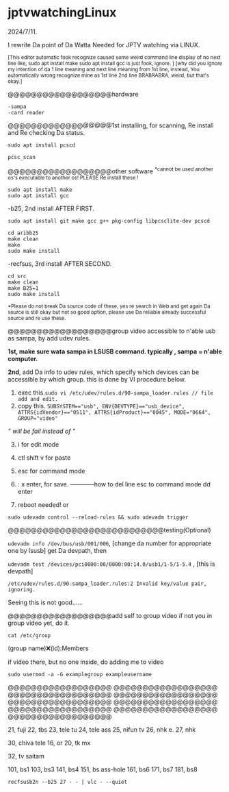 # jptvwatchingLinux


2024/7/11.

I rewrite Da point of Da Watta Needed for JPTV watching via LINUX.

<sup>
[This editor automatic fook recognize caused some weird command line display of no next line like, sudo apt install make
sudo apt install gcc is just fook, ignore.
]
[why did you ignore my intention of da 1 line meaning and next line meaning from 1st line, instead, You automatically wrong recognize
mine as 1st line 2nd line BRABRABRA, weird, but that's okay.]
</sup>

@@@@@@@@@@@@@@@@@@hardware

```
-sampa
-card reader
```

@@@@@@@@@@@@@@@@@@1st installing, for scanning, Re install and Re checking Da status.
```
sudo apt install pcscd

pcsc_scan
```

@@@@@@@@@@@@@@@@@@other software
<sup>*cannot be used another os's executable to another os! PLEASE Re install these !</sup>
```
sudo apt install make
sudo apt install gcc
```
-b25, 2nd install AFTER FIRST.
```
sudo apt install git make gcc g++ pkg-config libpcsclite-dev pcscd

cd aribb25
make clean
make
sudo make install
```
-recfsus, 3rd install AFTER SECOND.
```
cd src
make clean
make B25=1
sudo make install
```


<sup>*Please do not break Da source code of these, yes re search in Web and get again
Da source is still okay but not so good option, please use Da reliable already successful
source and re use these.
</sup>




@@@@@@@@@@@@@@@@@@group video accessible to n'able usb as sampa, by add udev rules.

**1st, make sure wata sampa in LSUSB command.
typically , sampa = n'able computer.**


**2nd**, add Da info to udev rules, which specify which devices can be accessible by which group.
this is done by VI procedure below.



1. exec this.```
sudo vi /etc/udev/rules.d/90-sampa_loader.rules // file add and edit. ```
2. copy this.
```SUBSYSTEM=="usb", ENV{DEVTYPE}=="usb_device", ATTRS{idVendor}=="0511", ATTRS{idProduct}=="0045", MODE="0664", GROUP="video"```

_” will be fail instead of "_


3. i for edit mode
4. ctl shift v for paste 
5. esc for command mode 
6. : x enter, for save. 
————how to del line 
esc to command mode dd enter 

8. reboot needed! 
or
```
sudo udevadm control --reload-rules && sudo udevadm trigger
```


@@@@@@@@@@@@@@@@@@@@@@@@@@@testing(Optional)

```udevadm info /dev/bus/usb/001/006```, [change da number for appropriate one by lsusb]
get Da devpath, then

```udevadm test /devices/pci0000:00/0000:00:14.0/usb1/1-5/1-5.4``` , [this is devpath]


```/etc/udev/rules.d/90-sampa_loader.rules:1 Invalid key/value pair, ignoring.                                                                 
/etc/udev/rules.d/90-sampa_loader.rules:2 Invalid key/value pair, ignoring.    
```
Seeing this is not good......




@@@@@@@@@@@@@@@@@@add self to group video
if not you in group video yet, do it.
```
cat /etc/group
```
(group name):x:(id):Members

if video there, but no one inside, do adding me to video
```
sudo usermod -a -G examplegroup exampleusername
```

@@@@@@@@@@@@@@@@@@
@@@@@@@@@@@@@@@@@@
@@@@@@@@@@@@@@@@@@
@@@@@@@@@@@@@@@@@@
@@@@@@@@@@@@@@@@@@
@@@@@@@@@@@@@@@@@@
@@@@@@@@@@@@@@@@@@
@@@@@@@@@@@@@@@@@@
@@@@@@@@@@@@@@@@@@









21, fuji
22, tbs
23, tele tu
24, tele ass
25, nifun tv
26, nhk e.
27, nhk

30, chiva tele
16, or 20, tk mx

32, tv saitam


101, bs1
103, bs3
141, bs4
151, bs ass-hole
161, bs6
171, bs7
181, bs8


```
recfsusb2n --b25 27 - - | vlc - --quiet

```



